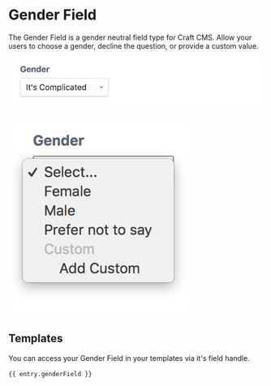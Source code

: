 # Gender Field

The Gender Field is a gender neutral field type for Craft CMS. Allow your users to choose a gender, decline the question, or provide a custom value.

![Gender Neutral Field](./../images/fields/sprout-gender-field.png)

![Gender Neutral Field](./../images/fields/sprout-gender-field-dropdown.png)

## Templates

You can access your Gender Field in your templates via it's field handle. 

``` twig
{{ entry.genderField }}
```